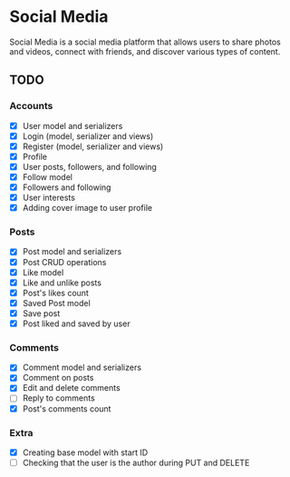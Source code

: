 # Social Media

Social Media is a social media platform that allows users to share photos and videos, connect with friends, and discover various types of content.

## TODO

### Accounts

- [x] User model and serializers
- [x] Login (model, serializer and views)
- [x] Register (model, serializer and views)
- [x] Profile
- [x] User posts, followers, and following
- [x] Follow model
- [x] Followers and following
- [x] User interests
- [x] Adding cover image to user profile

### Posts

- [x] Post model and serializers
- [x] Post CRUD operations
- [x] Like model
- [x] Like and unlike posts
- [x] Post's likes count
- [x] Saved Post model
- [x] Save post
- [x] Post liked and saved by user

### Comments

- [x] Comment model and serializers
- [x] Comment on posts
- [x] Edit and delete comments
- [ ] Reply to comments
- [x] Post's comments count

### Extra

- [x] Creating base model with start ID
- [ ] Checking that the user is the author during PUT and DELETE
